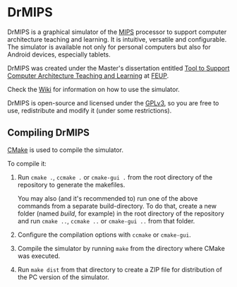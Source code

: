 DrMIPS
======

DrMIPS is a graphical simulator of the [MIPS][MIPS] processor to support
computer architecture teaching and learning. It is intuitive, versatile and
configurable.
The simulator is available not only for personal computers but also for Android 
devices, especially tablets.

DrMIPS was created under the Master's dissertation entitled 
[Tool to Support Computer Architecture Teaching and Learning][DISS] at 
[FEUP][FEUP].

Check the [Wiki][wiki] for information on how to use the simulator.

DrMIPS is open-source and licensed under the [GPLv3][gpl3], so you are free to
use, redistribute and modify it (under some restrictions).


Compiling DrMIPS
----------------

[CMake][cmake] is used to compile the simulator.

To compile it:

1.  Run `cmake .`, `ccmake .` or `cmake-gui .` from the root directory of the
    repository to generate the makefiles.
   
    You may also (and it's recommended to) run one of the above commands from a
    separate build-directory.
    To do that, create a new folder (named *build*, for example) in the root
    directory of the repository and run `cmake ..`, `ccmake ..` or `cmake-gui ..`
    from that folder.

2.  Configure the compilation options with `ccmake` or `cmake-gui`.

3.  Compile the simulator by running `make` from the directory where CMake was
    executed.

4.  Run `make dist` from that directory to create a ZIP file for distribution of
    the PC version of the simulator.



[DISS]: http://paginas.fe.up.pt/~ei08109/dissertation/ "Dissertation Wiki"
[FEUP]: http://www.fe.up.pt/ "Faculty of Engineering of the University of Porto"
[MIPS]: http://en.wikipedia.org/wiki/MIPS_architecture "MIPS architecture"
[wiki]: https://bitbucket.org/brunonova/drmips/wiki/ "DrMIPS Wiki"
[cmake]: http://www.cmake.org/ "CMake - Cross Platform Make"
[gpl3]: http://www.gnu.org/licenses/gpl-3.0.html "GNU General Public License v3"
